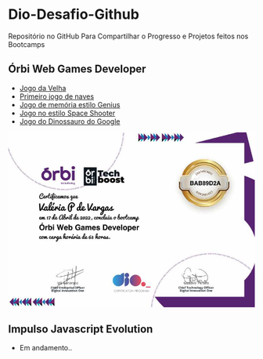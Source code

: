 # Dio-Desafio-Github
Repositório no GitHub Para Compartilhar o Progresso e Projetos feitos nos Bootcamps

## Órbi Web Games Developer
- [Jogo da Velha](https://github.com/ValchanOficial/Dio-Jogo-Da-Velha)
- [Primeiro jogo de naves](https://github.com/ValchanOficial/Dio-Jogo-Naves)
- [Jogo de memória estilo Genius](https://github.com/ValchanOficial/Dio-Jogo-Genius)
- [Jogo no estilo Space Shooter](https://github.com/ValchanOficial/Dio-Space-Shooter)
- [Jogo do Dinossauro do Google](https://github.com/ValchanOficial/Dio-Dino-Game)

![Certificado de conclusão Órbi Web Games Developer](certificados/certificadoOrbi.png)

## Impulso Javascript Evolution
- Em andamento..
